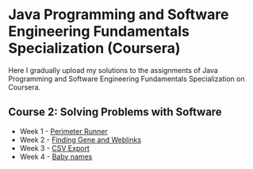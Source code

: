 # Java Programming and Software Engineering Fundamentals Specialization (Coursera)

Here I gradually upload my solutions to the assignments of Java Programming and Software Engineering Fundamentals Specialization on Coursera. 

## Course 2: Solving Problems with Software

* Week 1 - [Perimeter Runner](/Solving-Problems-with-Software/week1-PerimeterAssignment)
* Week 2 - [Finding Gene and Weblinks](/Solving-Problems-with-Software/week2-FindingGeneAndWebLinks)
* Week 3 - [CSV Export](/Solving-Problems-with-Software/week3-CSVExport)
* Week 4 - [Baby names](/Solving-Problems-with-Software/week4-BabyNames)

